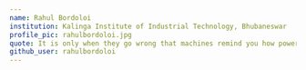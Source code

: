 ```yaml
---
name: Rahul Bordoloi
institution: Kalinga Institute of Industrial Technology, Bhubaneswar
profile_pic: rahulbordoloi.jpg
quote: It is only when they go wrong that machines remind you how powerful they are.
github_user: rahulbordoloi
---
```

